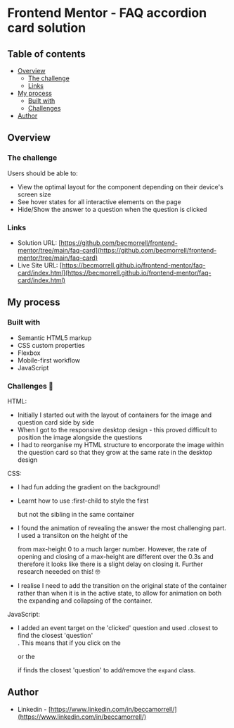 # Frontend Mentor - FAQ accordion card solution

## Table of contents

- [Overview](#overview)
  - [The challenge](#the-challenge)
  - [Links](#links)
- [My process](#my-process)
  - [Built with](#built-with)
  - [Challenges](#challenges)
- [Author](#author)



## Overview

### The challenge

Users should be able to:

- View the optimal layout for the component depending on their device's screen size
- See hover states for all interactive elements on the page
- Hide/Show the answer to a question when the question is clicked


### Links

- Solution URL: [https://github.com/becmorrell/frontend-mentor/tree/main/faq-card](https://github.com/becmorrell/frontend-mentor/tree/main/faq-card)
- Live Site URL: [https://becmorrell.github.io/frontend-mentor/faq-card/index.html](https://becmorrell.github.io/frontend-mentor/faq-card/index.html)

## My process

### Built with

- Semantic HTML5 markup
- CSS custom properties
- Flexbox
- Mobile-first workflow
- JavaScript


### Challenges 🧠

HTML:
 
  - Initially I started out with the layout of containers for the image and question card side by side
  - When I got to the responsive desktop design - this proved difficult to position the image alongside the questions
  - I had to reorganise my HTML structure to encorporate the image within the question card so that they grow at the same rate in the desktop design 


CSS:

  - I had fun adding the gradient on the background!
  - Learnt how to use :first-child to style the first <p> but not the sibling in the same container
  
  - I found the animation of revealing the answer the most challenging part. I used a transiiton on the height of the <div> from max-height 0 to a much larger number. However, the rate of opening and closing of a max-height are different over the 0.3s and therefore it looks like there is a slight delay on closing it. Further research neeeded on this! 🤓
  - I realise I need to add the transition on the original state of the container rather than when it is in the active state, to allow for animation on both the expanding and collapsing of the container.  


JavaScript:

  - I added an event target on the 'clicked' question and used .closest to find the closest 'question' <div>. This means that if you click on the <p> or the <div> if finds the closest 'question' to add/remove the `expand` class. 



## Author

- Linkedin - [https://www.linkedin.com/in/beccamorrell/](https://www.linkedin.com/in/beccamorrell/)

